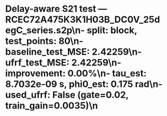# Delay-aware S21 test — RCEC72A475K3K1H03B_DC0V_25degC_series.s2p\n- split: block, test_points: 80\n- baseline_test_MSE: 2.42259\n- ufrf_test_MSE: 2.42259\n- improvement: 0.00%\n- tau_est: 8.7032e-09 s, phi0_est: 0.175 rad\n- used_ufrf: False (gate=0.02, train_gain=0.0035)\n